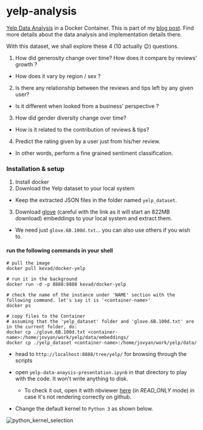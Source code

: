# yelp-analysis


[Yelp Data Analysis](https://www.yelp.com/dataset_challenge) in a Docker Container. This is part of my [blog post](https://vaddina.github.io/2016/12/18/Yelp-Dataset-Analysis-I.html). Find more details about the data analysis and implementation details there.

With this dataset, we shall explore these 4 (10 actually 😉) questions.

1. How did generosity change over time? How does it compare by reviews' growth ?
  * How does it vary by region / sex ?

2. Is there any relationship between the reviews and tips left by any given user?
  * Is it different when looked from a business' perspective ?

3. How did gender diversity change over time?
  * How is it related to the contribution of reviews & tips?

4. Predict the rating given by a user just from his/her review.
  * In other words, perform a fine grained sentiment classification.


### Installation & setup

1. Install docker
2. Download the Yelp dataset to your local system
  * Keep the extracted JSON files in the folder named `yelp_dataset`.
3. Download [glove](http://nlp.stanford.edu/data/glove.6B.zip) (careful with the link as it will start an 822MB download) embeddings to your local system and extract them.
  * We need just `glove.6B.100d.txt`... you can also use others if you wish to.

#### run the following commands in your shell
```
# pull the image
docker pull kevad/docker-yelp

# run it in the background
docker run -d -p 8888:8888 kevad/docker-yelp

# check the name of the instance under 'NAME' section with the following command. let's say it is '<container-name>'
docker ps

# copy files to the Container
# assuming that the 'yelp_dataset' folder and 'glove.6B.100d.txt' are in the current folder, do:
docker cp ./glove.6B.100d.txt <container-name>:/home/jovyan/work/yelp/data/embeddings/
docker cp ./yelp_dataset <container-name>:/home/jovyan/work/yelp/data/
```

* head to `http://localhost:8888/tree/yelp/` for browsing through the scripts
* open `yelp-data-anaysis-presentation.ipynb` in that directory to play with the code. It won't write anything to disk.
  * To check it out, open it with nbviewer [here](https://nbviewer.jupyter.org/github/vaddina/yelp-analysis/blob/docker/yelp-data-anaysis-presentation.ipynb) (in _READ_ONLY_ mode) in case it's not rendering correctly on github.

* Change the default kernel to `Python 3` as shown below.

![python_kernel_selection](https://cloud.githubusercontent.com/assets/6368653/21296677/a5522636-c571-11e6-8d11-5b7b1baf09e8.jpg)
